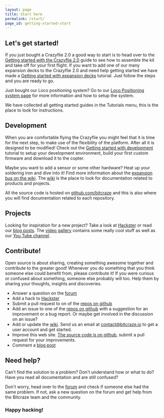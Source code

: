 ```yaml
---
layout: page
title: Start here
permalink: /start/
page_id: getting-started-start
---
```


## Let's get started!

If you just bought a Crazyflie 2.0 a good way to start is to head over to the
[Getting started with the Crazyflie 2.0](/getting-started-with-the-crazyflie-2-0/) guide
to see how to assemble the kit and take off for your first flight. If you want to add one of our many expansion decks to the Crazyflie 2.0 and need help getting started we have made a [Getting started with expansion decks](/getting-started-with-expansion-decks/) tutorial. Just follow the steps and you are ready to go.

Just bought our Loco positioning system? Go to our [Loco Positioning system
page](/loco-pos-system/) for more information and how to setup the system.

We have collected all getting started guides in the Tutorials menu, this is the
place to look for instructions.

## Development

When you are comfortable flying the Crazyflie you might feel that it is time for
the next step, to make use of the flexibility of the platform. After all it is
designed to be modified! Check out the [Getting started with development](/getting-started-with-development/)
tutorial to setup your development environment, build your first custom firmware and
download it to the copter.

Maybe you want to add a sensor or some other hardware? Heat up your soldering
iron and dive into it! Find more information about the [expansion bus on the
wiki](//wiki.bitcraze.io/projects:crazyflie2:expansionboards:index). The [wiki](//wiki.bitcraze.io)
is the place to look for documentation related to products and projects.

All the source code is hosted on [github.com/bitcraze](https://github.com/bitcraze)
and this is also where you will find documentation related to each repository.

## Projects

Looking for inspiration for a new project? Take a look at [Hackster](https://www.hackster.io/bitcraze)
or read our [blog posts](/blog/). The [video gallery](/videogallery/) contains
some really cool stuff as well as our [You Tube channel](https://www.youtube.com/user/BitcrazeVideos).

## Contribute!

Open source is about sharing, creating something awesome together and contribute
to the greater good! Whenever you do something that you think someone else could
benefit from, please contribute it! If you were curious or confused about something,
someone else probably will too. Help them by sharing your thoughts, insights and
discoveries.

* Answer a question on the [forum](//forum.bitcraze.io)
* Add a hack to [Hackster](https://www.hackster.io/bitcraze)
* Submit a pull request to on of the [repos on github](https://github.com/bitcraze)
* Add an issue to one of the [repos on github](https://github.com/bitcraze) with a
  suggestion for an improvement or a bug report. Or maybe get involved in the
  discussion on an issue?
* Add or update the [wiki](//wiki.bitcraze.io). Send us an email at contact@bitcraze.io 
  to get a user account and get started.
* Improve this web site. [The source code is on github](https://github.com/bitcraze/bitcraze-website),
  submit a pull request for your improvements.
* Comment a [blog post](/blog/)

## Need help?

Can’t find the solution to a problem? Don't understand how or what to do?
Have you read all documentation and are still confused?

Don't worry, head over to the [forum](//forum.bitcraze.io) and check if someone
else had the same problem. If not, ask a new question on the forum and get help
from the Bitcraze team and the community.

### Happy hacking!
